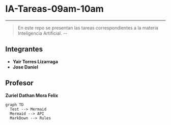 # IA-Tareas-09am-10am
---
> En este repo se presentan las tareas correspondientes a la materia Inteligencia Artificial. 
--
## Integrantes
- **Yair Torres Lizarraga**
- **Jose Daniel**
## Profesor
**Zuriel Dathan Mora Felix**

```mermaid
graph TD
  Test --> Mermaid
  Mermaid --> API
  MarkDown --> Rules
```
